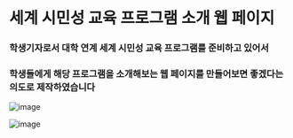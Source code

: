 # 세계 시민성 교육 프로그램 소개 웹 페이지

### 학생기자로서 대학 연계 세계 시민성 교육 프로그램를 준비하고 있어서 
### 학생들에게 해당 프로그램을 소개해보는 웹 페이지를 만들어보면 좋겠다는 의도로 제작하였습니다

![image](https://github.com/user-attachments/assets/40ee17eb-bdcc-42b5-ba0c-c34ec6e315f2)

![image](https://github.com/user-attachments/assets/82254279-6f5a-4c18-992e-34063d2c811e)

